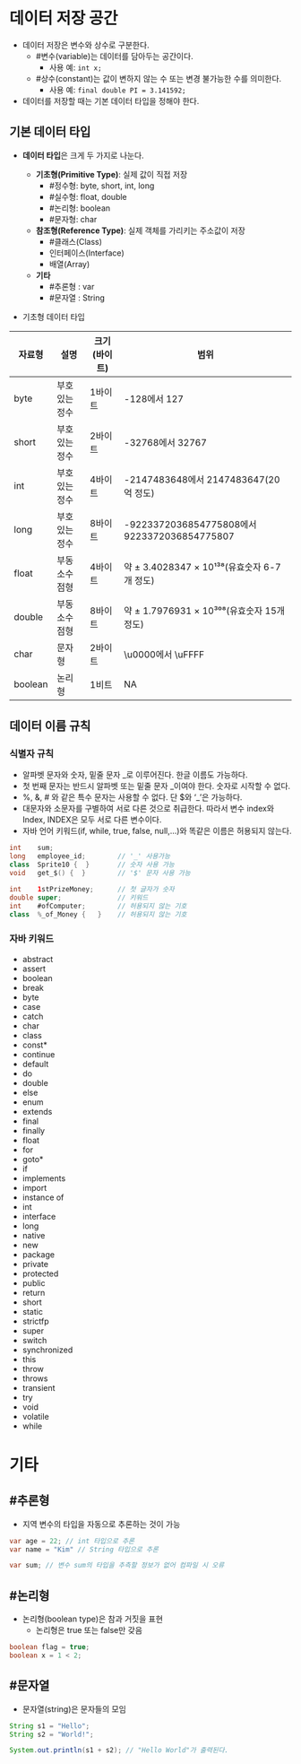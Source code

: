 # 데이터 저장 공간

- 데이터 저장은 변수와 상수로 구분한다.
	- #변수(variable)는 데이터를 담아두는 공간이다.
		- 사용 예: `int x;`
	- #상수(constant)는 값이 변하지 않는 수 또는 변경 불가능한 수를 의미한다.
		- 사용 예: `final double PI = 3.141592;`
- 데이터를 저장할 때는 기본 데이터 타입을 정해야 한다.

## 기본 데이터 타입

- **데이터 타입**은 크게 두 가지로 나눈다.
	- **기초형(Primitive Type)**: 실제 값이 직접 저장
	    - #정수형: byte, short, int, long
	    - #실수형: float, double
	    - #논리형: boolean
	    - #문자형: char
	- **참조형(Reference Type)**: 실제 객체를 가리키는 주소값이 저장
	    - #클래스(Class)
	    - 인터페이스(Interface)
	    - 배열(Array)
	- **기타**
		- #추론형 : var
		- #문자열 : String

- 기초형 데이터 타입

| 자료형     | 설명      | 크기(바이트) | 범위                                         |
| ------- | ------- | ------- | ------------------------------------------ |
| byte    | 부호있는 정수 | 1바이트    | -128에서 127                                 |
| short   | 부호있는 정수 | 2바이트    | -32768에서 32767                             |
| int     | 부호있는 정수 | 4바이트    | -2147483648에서 2147483647(20억 정도)           |
| long    | 부호있는 정수 | 8바이트    | -9223372036854775808에서 9223372036854775807 |
| float   | 부동소수점형  | 4바이트    | 약 ± 3.4028347 × 10¹³⁸(유효숫자 6-7개 정도)        |
| double  | 부동소수점형  | 8바이트    | 약 ± 1.7976931 × 10³⁰⁸(유효숫자 15개 정도)         |
| char    | 문자형     | 2바이트    | \u0000에서 \uFFFF                            |
| boolean | 논리형     | 1비트     | NA                                         |

## 데이터 이름 규칙

### 식별자 규칙

- 알파벳 문자와 숫자, 밑줄 문자 _로 이루어진다. 한글 이름도 가능하다.
- 첫 번째 문자는 반드시 알파벳 또는 밑줄 문자 _이여야 한다. 숫자로 시작할 수 없다.
- %, &, # 와 같은 특수 문자는 사용할 수 없다. 단 $와 ‘_’은 가능하다.
- 대문자와 소문자를 구별하여 서로 다른 것으로 취급한다. 따라서 변수 index와 Index, INDEX은 모두 서로 다른 변수이다.
- 자바 언어 키워드(if, while, true, false, null,...)와 똑같은 이름은 허용되지 않는다.


```java
int    sum;
long   employee_id;        // '_' 사용가능
class  Sprite10 {  }       // 숫자 사용 가능
void   get_$() {  }        // '$' 문자 사용 가능

int    1stPrizeMoney;      // 첫 글자가 숫자
double super;              // 키워드
int    #ofComputer;        // 허용되지 않는 기호
class  %_of_Money {   }    // 허용되지 않는 기호
```


### 자바 키워드

- abstract
- assert 
- boolean 
- break 
- byte 
- case 
- catch 
- char 
- class 
- const* 
- continue 
- default 
- do 
- double 
- else 
- enum 
- extends 
- final 
- finally 
- float 
- for 
- goto* 
- if 
- implements 
- import 
- instance of 
- int 
- interface 
- long 
- native 
- new 
- package 
- private 
- protected 
- public 
- return 
- short 
- static 
- strictfp 
- super 
- switch 
- synchronized 
- this 
- throw 
- throws 
- transient 
- try 
- void 
- volatile 
- while



# 기타
## #추론형

- 지역 변수의 타입을 자동으로 추론하는 것이 가능

```java
var age = 22; // int 타입으로 추론
var name = "Kim" // String 타입으로 추론

var sum; // 변수 sum의 타입을 추측할 정보가 없어 컴파일 시 오류
```

## #논리형

- 논리형(boolean type)은 참과 거짓을 표현
	- 논리형은 true 또는 false만 갖음

```java
boolean flag = true;
boolean x = 1 < 2;
```

## #문자열

- 문자열(string)은 문자들의 모임

```java
String s1 = "Hello";
String s2 = "World!";

System.out.println(s1 + s2); // "Hello World"가 출력된다.
```
